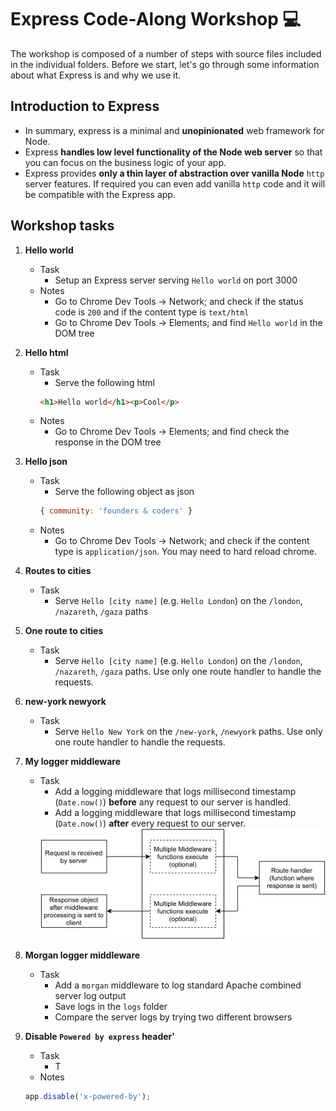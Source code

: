 # Express Code-Along Workshop 💻

The workshop is composed of a number of steps with source files included in the individual folders. Before we start, let's go through some information about what Express is and why we use it.

## Introduction to Express
- In summary, express is a minimal and **unopinionated** web framework for Node.
- Express **handles low level functionality of the Node web server** so that you can focus on the business logic of your app.
- Express provides **only a thin layer of abstraction over vanilla Node** `http` server features. If required you can even add vanilla `http` code and it will be compatible with the Express app.

## Workshop tasks

1. **Hello world**
    - Task
      - Setup an Express server serving `Hello world` on port 3000
    - Notes
      - Go to Chrome Dev Tools -> Network; and check if the status code is `200` and if the content type is `text/html`
      - Go to Chrome Dev Tools -> Elements; and find `Hello world` in the DOM tree

1. **Hello html**
    - Task
      - Serve the following html
      ```html
      <h1>Hello world</h1><p>Cool</p>
      ```
    - Notes
      - Go to Chrome Dev Tools -> Elements; and find check the response in the DOM tree

1. **Hello json**
    - Task
      - Serve the following object as json
      ```js
      { community: 'founders & coders' }
      ```
    - Notes
      - Go to Chrome Dev Tools -> Network; and check if the content type is `application/json`. You may need to hard reload chrome.

1. **Routes to cities**
    - Task
      - Serve `Hello [city name]` (e.g. `Hello London`) on the `/london`, `/nazareth`, `/gaza` paths

1. **One route to cities**
    - Task
      - Serve `Hello [city name]` (e.g. `Hello London`) on the `/london`, `/nazareth`, `/gaza` paths. Use only one route handler to handle the requests.

1. **new-york newyork**
    - Task
      - Serve `Hello New York` on the `/new-york`, `/newyork` paths. Use only one route handler to handle the requests.

1. **My logger middleware**
    - Task
      - Add a logging middleware that logs millisecond timestamp (`Date.now()`) **before** any request to our server is handled.
      - Add a logging middleware that logs millisecond timestamp (`Date.now()`) **after** every request to our server.
      <img src="docs/middleware.jpg" alt="middleware"/>

1. **Morgan logger middleware**
    - Task
      - Add a `morgan` middleware to log standard Apache combined server log output
      - Save logs in the `logs` folder
      - Compare the server logs by trying two different browsers




























1. **Disable `Powered by express` header'**
    - Task
      - T
    - Notes
    ```js
    app.disable('x-powered-by');
    ```
